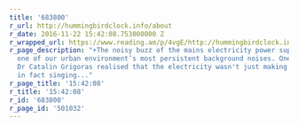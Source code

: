 ```yaml
---
title: '683800'
r_url: http://hummingbirdclock.info/about
r_date: 2016-11-22 15:42:08.753000000 Z
r_wrapped_url: https://www.reading.am/p/4vgE/http://hummingbirdclock.info/about
r_page_description: "+The noisy buzz of the mains electricity power supply has been
  one of our urban environment’s most persistent background noises. One day in 1996
  Dr Catalin Grigoras realised that the electricity wasn't just making noise, but
  in fact singing..."
r_page_title: '15:42:08'
r_title: '15:42:08'
r_id: '683800'
r_page_id: '501032'
---
```


